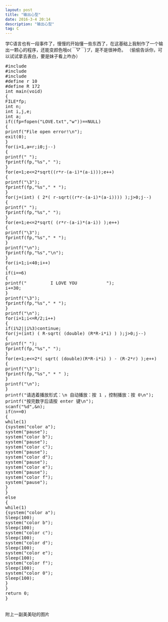 ```yaml
---
layout: post
title: "输出心型"
date: 2016-3-4 20:14
description: "输出心型"
tag: C
---
```



学C语言也有一段事件了，慢慢的开始懂一些东西了，在这基础上我制作了一个输出一颗心的程序，还能变颜色哦o(*￣▽￣*)ブ，是不是很神奇。
（偷偷告诉你，可以试试拿去表白，要是妹子看上咋办）
<pre>
#include <stdio.h>
#include <math.h>
#include <windows.h>
#define r 10
#define R 172
int main(void)
{
FILE*fp;
int n;
int i,j,e;
int a;
if((fp=fopen("LOVE.txt","w"))==NULL)
{
printf("File open error!\n");
exit(0);
}
for(i=1,a=r;i<r/2;i++,a--)
{
for(j=(int) ( r-sqrt((r*r-(a-i)*(a-i))) );j>0;j--)
{
printf(" ");
fprintf(fp,"%s"," ");
}
for(e=1;e<=2*sqrt((r*r-(a-i)*(a-i)));e++)
{
printf("\3");
fprintf(fp,"%s"," * ");
}
for(j=(int) ( 2*( r-sqrt((r*r-(a-i)*(a-i)))) );j>0;j--)
{
printf(" ");
fprintf(fp,"%s"," ");
}
for(e=1;e<=2*sqrt( (r*r-(a-i)*(a-i)) );e++)
{
printf("\3");
fprintf(fp,"%s"," * ");
}
printf("\n");
fprintf(fp,"%s","\n");
}
for(i=1;i<40;i++)
{
if(i==6)
{
printf("         I LOVE YOU           ");
i+=30;
}
printf("\3");
fprintf(fp,"%s"," * ");
}
printf("\n");
for(i=1;i<=R/2;i++)
{
if(i%2||i%3)continue;
for(j=(int) ( R-sqrt( (double) (R*R-i*i) ) );j>0;j--)
{
printf(" ");
fprintf(fp,"%s"," ");
}
for(e=1;e<=2*( sqrt( (double)(R*R-i*i) ) - (R-2*r) );e++)
{
printf("\3");
fprintf(fp,"%s"," * " );
}
printf("\n");
}
printf("请选着播放形式：\n 自动播放：按 1 ，控制播放：按 0\n");
printf("按完数字后请按 enter 键\n");
scanf("%d",&n);
if(n==0)
{
while(1)
{system("color a");
system("pause");
system("color b");
system("pause");
system("color c");
system("pause");
system("color d");
system("pause");
system("color e");
system("pause");
system("color f");
system("pause");
}
}
else
{
while(1)
{system("color a");
Sleep(100);
system("color b");
Sleep(100);
system("color c");
Sleep(100);
system("color d");
Sleep(100);
system("color e");
Sleep(100);
system("color f");
Sleep(100);
system("color 0");
Sleep(100);
}
}
return 0;
}


附上一副美美哒的图片
